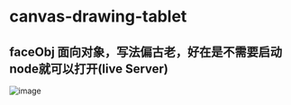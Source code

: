 ﻿# canvas-drawing-tablet
## faceObj 面向对象，写法偏古老，好在是不需要启动node就可以打开(live Server)
 ![image](https://github.com/user-attachments/assets/ed9befe5-6378-4bd5-9859-6526832785f2)

